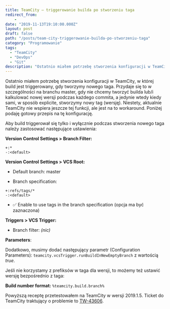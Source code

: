 ```yaml
---
title: TeamCity — triggerowanie builda po stworzeniu taga
redirect_from:
    -
date: "2019-11-13T19:10:00.000Z"
layout: post
draft: false
path: "/posts/team-city-triggerowanie-builda-po-stworzeniu-taga"
category: "Programowanie"
tags:
  - "TeamCity"
  - "DevOps"
  - "Git"
description: "Ostatnio miałem potrzebę stworzenia konfiguracji w TeamCity, w której build jest triggerowany, gdy tworzymy nowego taga. Przydaje się to w szczególności na branchu master, gdy nie chcemy tworzyć builda lub/i kalkulować nowej wersji podczas każdego commita, a jedynie wtedy kiedy sami, w sposób explicite, stworzymy nowy tag (wersję). Niestety, aktualnie TeamCity nie wspiera jeszcze tej funkcji, ale jest na to workaround. Poniżej podaję gotowy przepis na tę konfigurację."
---
```


Ostatnio miałem potrzebę stworzenia konfiguracji w TeamCity, w której build jest triggerowany, gdy tworzymy nowego taga. Przydaje się to w szczególności na branchu master, gdy nie chcemy tworzyć builda lub/i kalkulować nowej wersji podczas każdego commita, a jedynie wtedy kiedy sami, w sposób explicite, stworzymy nowy tag (wersję). Niestety, aktualnie TeamCity nie wspiera jeszcze tej funkcji, ale jest na to workaround. Poniżej podaję gotowy przepis na tę konfigurację.

Aby build triggerował się tylko i wyłącznie podczas stworzenia nowego taga należy zastosować następujące ustawienia:

**Version Control Settings > Branch Filter:**

```
+:*
-:<default>
```

**Version Control Settings > VCS Root:**

* Default branch: master

* Branch specification:

```
+:refs/tags/*
-:<default>
```

* ✅ Enable to use tags in the branch specification (opcja ma być zaznaczona)

**Triggers > VCS Trigger:**

* Branch filter: _(nic)_

**Parameters**:

Dodatkowo, musimy dodać następujący parametr (Configuration Parameters): `teamcity.vcsTrigger.runBuildInNewEmptyBranch` z wartością _true_.

Jeśli nie korzystamy z prefiksów w taga dla wersji, to możemy też ustawić wersję bezpośrednio z taga:

**Build number format:** `%teamcity.build.branch%`

Powyższą receptę przetestowałem na TeamCity w wersji 2019.1.5. Ticket do TeamCity traktujący o problemie to [TW-43606](https://youtrack.jetbrains.com/issue/TW-43606).
